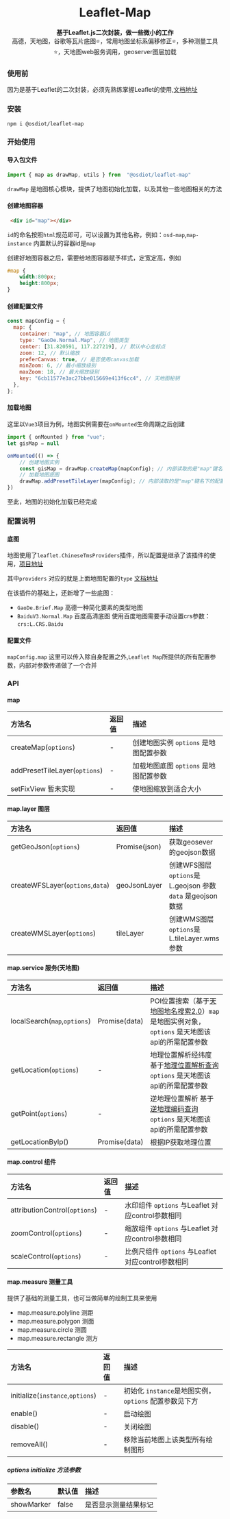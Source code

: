 <h1 align="center">  
  Leaflet-Map  
</h1>  
<p align="center">  
  <strong>基于Leaflet.js二次封装，做一些微小的工作</strong><br>  
  高德，天地图，谷歌等瓦片底图⭐，常用地图坐标系偏移修正⭐，多种测量工具⭐，天地图web服务调用，geoserver图层加载
</p>  

### 使用前

因为是基于Leaflet的二次封装，必须先熟练掌握Leaflet的使用,[文档地址](https://leafletjs.cn/reference-1.8.0.html)

### 安装

```  
npm i @osdiot/leaflet-map  
```

### 开始使用

#### 导入包文件

```js  
import { map as drawMap, utils } from  "@osdiot/leaflet-map"
```  

`drawMap` 是地图核心模块，提供了地图初始化加载，以及其他一些地图相关的方法

#### 创建地图容器

```html
 <div id="map"></div>
``` 

`id`的命名按照`html`规范即可，可以设置为其他名称，例如：`osd-map`,`map-instance` 内置默认的容器id是`map`

创建好地图容器之后，需要给地图容器赋予样式，定宽定高，例如

```css
#map {
    width:800px;
    height:800px;
}
``` 

#### 创建配置文件

```js 
const mapConfig = {
  map: {
    container: "map", // 地图容器id
    type: "GaoDe.Normal.Map", // 地图类型
    center: [31.820591, 117.227219], // 默认中心坐标点
    zoom: 12, // 默认缩放
    preferCanvas: true, // 是否使用canvas加载
    minZoom: 6, // 最小缩放级别
    maxZoom: 18, // 最大缩放级别
    key: "6cb11577e3ac27bbe015669e413f6cc4", // 天地图秘钥
  },
};
``` 

#### 加载地图

这里以`Vue3`项目为例，地图实例需要在`onMounted`生命周期之后创建

```js
import { onMounted } from "vue";
let gisMap = null

onMounted(() => {
    // 创建地图实例
    const gisMap = drawMap.createMap(mapConfig); // 内部读取的是"map"键名下的配置
    // 加载地图底图
    drawMap.addPresetTileLayer(mapConfig); // 内部读取的是"map"键名下的配置
})
``` 

至此，地图的初始化加载已经完成

### 配置说明

#### 底图

地图使用了`leaflet.ChineseTmsProviders`插件，所以配置是继承了该插件的使用，[项目地址](https://github.com/htoooth/Leaflet.ChineseTmsProviders)

其中`providers` 对应的就是上面地图配置的`type` [文档地址](https://github.com/htoooth/Leaflet.ChineseTmsProviders#providers)

在该插件的基础上，还新增了一些底图：

* `GaoDe.Brief.Map` 高德一种简化要素的类型地图
* `BaiduV3.Normal.Map` 百度高清底图  使用百度地图需要手动设置crs参数：`crs:L.CRS.Baidu`

#### 配置文件

`mapConfig.map` 这里可以传入除自身配置之外,`Leaflet Map`所提供的所有配置参数，内部对参数传递做了一个合并


### API

#### map

| 方法名                        | 返回值 | 描述                                  |
| :---------------------------- | :----- | :------------------------------------ |
| createMap(`options`)          | -      | 创建地图实例 `options` 是地图配置参数 |
| addPresetTileLayer(`options`) | -      | 加载地图底图 `options` 是地图配置参数 |
| setFixView 暂未实现           | -      | 使地图缩放到适合大小                  |

#### map.layer 图层

| 方法名                           | 返回值        | 描述                                                         |
| :------------------------------- | :------------ | :----------------------------------------------------------- |
| getGeoJson(`options`)            | Promise(json) | 获取geosever的geojson数据                                    |
| createWFSLayer(`options`,`data`) | geoJsonLayer  | 创建WFS图层  `options`是L.geojson 参数  `data` 是geojson数据 |
| createWMSLayer(`options`)        | tileLayer     | 创建WMS图层  `options`是L.tileLayer.wms 参数                 |

#### map.service 服务(天地图)

| 方法名                       | 返回值        | 描述                                                                                                                                              |
| :--------------------------- | :------------ | :------------------------------------------------------------------------------------------------------------------------------------------------ |
| localSearch(`map`,`options`) | Promise(data) | POI位置搜索（基于[天地图地名搜索2.0](http://lbs.tianditu.gov.cn/server/search2.html)）`map` 是地图实例对象，`options` 是天地图该api的所需配置参数 |
| getLocation(`options`)       | -             | 地理位置解析经纬度 基于[地理位置解析查询](http://lbs.tianditu.gov.cn/server/geocodinginterface.html)   `options` 是天地图该api的所需配置参数      |
| getPoint(`options`)          | -             | 逆地理位置解析 基于[逆地理编码查询](http://lbs.tianditu.gov.cn/server/geocoding.html)    `options` 是天地图该api的所需配置参数                    |
| getLocationByIp()            | Promise(data) | 根据IP获取地理位置                                                                                                                                |

#### map.control 组件

| 方法名                        | 返回值 | 描述                                                |
| :---------------------------- | :----- | :-------------------------------------------------- |
| attributionControl(`options`) | -      | 水印组件 `options` 与Leaflet 对应control参数相同    |
| zoomControl(`options`)        | -      | 缩放组件 `options` 与Leaflet 对应control参数相同    |
| scaleControl(`options`)       | -      | 比例尺组件  `options` 与Leaflet 对应control参数相同 |

#### map.measure 测量工具

提供了基础的测量工具，也可当做简单的绘制工具来使用

* map.measure.polyline  测距
* map.measure.polygon   测面
* map.measure.circle    测圆
* map.measure.rectangle 测方

| 方法名                           | 返回值 | 描述                                                  |
| :------------------------------- | :----- | :---------------------------------------------------- |
| initialize(`instance`,`options`) | -      | 初始化 `instance`是地图实例，`options` 配置参数见下方 |
| enable()                         | -      | 启动绘图                                              |
| disable()                        | -      | 关闭绘图                                              |
| removeAll()                      | -      | 移除当前地图上该类型所有绘制图形                      |

##### options initialize 方法参数

| 参数名     | 默认值 | 描述                 |
| :--------- | :----- | :------------------- |
| showMarker | false  | 是否显示测量结果标记 |